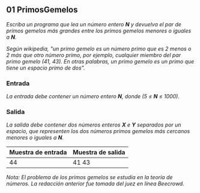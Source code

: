 ## 01 PrimosGemelos

_Escriba un programa que lea un número entero **N** y devuelva el par de primos gemelos más grandes 
entre los primos gemelos menores o iguales a **N**._

_Según wikipedia, "un primo gemelo es un número primo que es 2 menos o 2 más que otro número primo, 
por ejemplo, cualquier miembro del par primo gemelo (41, 43). En otras palabras, un primo gemelo es 
un primo que tiene un espacio primo de dos"._

### Entrada
_La entrada debe contener un número entero **N**, donde (5 ≤ **N** ≤ 1000)._

### Salida
_La salida debe contener dos números enteros **X** e **Y** separados por un espacio, que representen los dos 
números primos gemelos más cercanos menores o iguales a **N**._

 | **Muestra de entrada** | **Muestra de salida** |
 |------------------------|-----------------------|
 |           44           |        41 43          |

_Nota: El problema de los primos gemelos se estudia en la teoría de números. La redacción anterior fue tomada del juez en línea Beecrowd._
